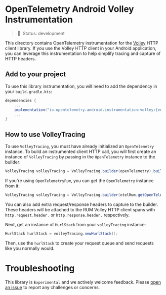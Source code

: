 
# OpenTelemetry Android Volley Instrumentation

> :construction: &nbsp;Status: development

This directory contains OpenTelemetry instrumentation for the [Volley](https://google.github.io/volley/)
HTTP client library. If you use the Volley HTTP client in your Android application, you can
leverage this instrumentation to help simplify tracing and capture of HTTP headers.

## Add to your project

To use this library instrumentation, you will need to add
the dependency in your `build.gradle.kts`:

```gradle
dependencies {
    ...
    implementation("io.opentelemetry.android.instrumentation:volley:{version}")
    ...
}
```

## How to use VolleyTracing

To use `VolleyTracing`, you must have already initialized an `OpenTelemetry` instance.
To build an instrumented client HTTP call, you will first create an instance of
`VolleyTracing` by passing in the `OpenTelemetry` instance to the builder:

```java
VolleyTracing volleyTracing = VolleyTracing.builder(openTelemetry).build();
```

If you're using `OpenTelemetryRum`, you can get the `OpenTelemetry` instance from it:

```java
VolleyTracing volleyTracing = VolleyTracing.builder(otelRum.getOpenTelemtry()).build();
```

You can also add extra request/response headers to capture to the builder.
These headers will be attached to the RUM Volley HTTP client spans with
`http.request.header.` or `http.response.header.` respectively.

Next, get an instance of `HurlStack` from your `volleyTracing` instance:

```java
HurlStack hurlStack = volleyTracing.newHurlStack();
```

Then, use the `hurlStack` to create your request queue and send requests like you normally would.

# Troubleshooting

This library is `Experimental` and we actively welcome feedback. Please
[open an issue](https://github.com/open-telemetry/opentelemetry-android/issues) to report any
challenges or concerns.
